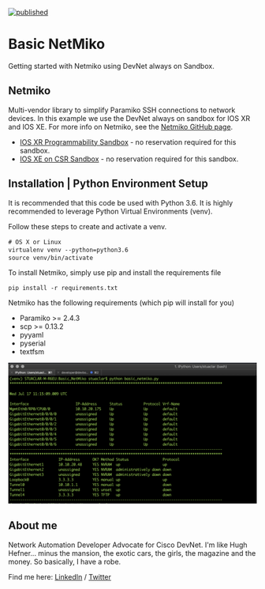 [![published](https://static.production.devnetcloud.com/codeexchange/assets/images/devnet-published.svg)](https://developer.cisco.com/codeexchange/github/repo/bigevilbeard/Basic_NetMiko)

# Basic NetMiko
Getting started with Netmiko using DevNet always on Sandbox.

## Netmiko
Multi-vendor library to simplify Paramiko SSH connections to network devices. In this example we use the DevNet always on sandbox for IOS XR and IOS XE. For more info on Netmiko, see the 
[Netmiko GitHub page](https://github.com/ktbyers/netmiko).

- [IOS XR Programmability Sandbox](https://devnetsandbox.cisco.com/RM/Diagram/Index/e83cfd31-ade3-4e15-91d6-3118b867a0dd?diagramType=Topology) - no reservation required for this sandbox.
- [IOS XE on CSR Sandbox](https://devnetsandbox.cisco.com/RM/Diagram/Index/38ded1f0-16ce-43f2-8df5-43a40ebf752e?diagramType=Topology) - no reservation required for this sandbox.

## Installation | Python Environment Setup
It is recommended that this code be used with Python 3.6. It is highly recommended to leverage Python Virtual Environments (venv).

Follow these steps to create and activate a venv.

```
# OS X or Linux
virtualenv venv --python=python3.6
source venv/bin/activate
```

To install Netmiko, simply use pip and install the requirements file

```
pip install -r requirements.txt
```

Netmiko has the following requirements (which pip will install for you)

- Paramiko >= 2.4.3
- scp >= 0.13.2
- pyyaml
- pyserial
- textfsm


![teaser image](./basicnetmiko.png)

## About me

Network Automation Developer Advocate for Cisco DevNet.
I'm like Hugh Hefner... minus the mansion, the exotic cars, the girls, the magazine and the money. So basically, I have a robe.

Find me here: [LinkedIn](https://www.linkedin.com/in/stuarteclark/) / [Twitter](https://twitter.com/bigevilbeard)
